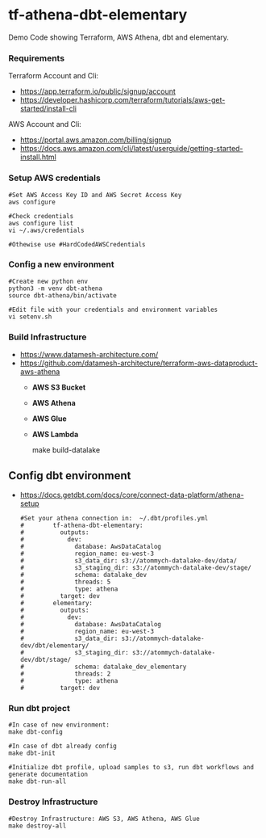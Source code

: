 # tf-athena-dbt-elementary
Demo Code showing Terraform, AWS Athena, dbt and elementary.

###  Requirements
Terraform Account and Cli:
- https://app.terraform.io/public/signup/account
- https://developer.hashicorp.com/terraform/tutorials/aws-get-started/install-cli

AWS Account and Cli:
- https://portal.aws.amazon.com/billing/signup
- https://docs.aws.amazon.com/cli/latest/userguide/getting-started-install.html


### Setup AWS credentials
    #Set AWS Access Key ID and AWS Secret Access Key        
    aws configure

    #Check credentials 
    aws configure list
    vi ~/.aws/credentials
  
    #Othewise use #HardCodedAWSCredentials

### Config a new environment
    #Create new python env 
    python3 -m venv dbt-athena 
    source dbt-athena/bin/activate
 
    #Edit file with your credentials and environment variables
    vi setenv.sh

     
### Build Infrastructure
- https://www.datamesh-architecture.com/
- https://github.com/datamesh-architecture/terraform-aws-dataproduct-aws-athena
  - **AWS S3 Bucket**
  - **AWS Athena** 
  - **AWS Glue**
  - **AWS Lambda**

   
    make build-datalake


## Config dbt environment 

- https://docs.getdbt.com/docs/core/connect-data-platform/athena-setup


      #Set your athena connection in:  ~/.dbt/profiles.yml
      #        tf-athena-dbt-elementary:
      #          outputs:
      #            dev:
      #              database: AwsDataCatalog
      #              region_name: eu-west-3
      #              s3_data_dir: s3://atommych-datalake-dev/data/
      #              s3_staging_dir: s3://atommych-datalake-dev/stage/
      #              schema: datalake_dev
      #              threads: 5
      #              type: athena
      #          target: dev
      #        elementary:
      #          outputs:
      #            dev:
      #              database: AwsDataCatalog
      #              region_name: eu-west-3
      #              s3_data_dir: s3://atommych-datalake-dev/dbt/elementary/
      #              s3_staging_dir: s3://atommych-datalake-dev/dbt/stage/
      #              schema: datalake_dev_elementary
      #              threads: 2
      #              type: athena
      #          target: dev

### Run dbt project

    #In case of new environment: 
    make dbt-config

    #In case of dbt already config  
    make dbt-init

    #Initialize dbt profile, upload samples to s3, run dbt workflows and generate documentation
    make dbt-run-all 


### Destroy Infrastructure
    #Destroy Infrastructure: AWS S3, AWS Athena, AWS Glue
    make destroy-all
